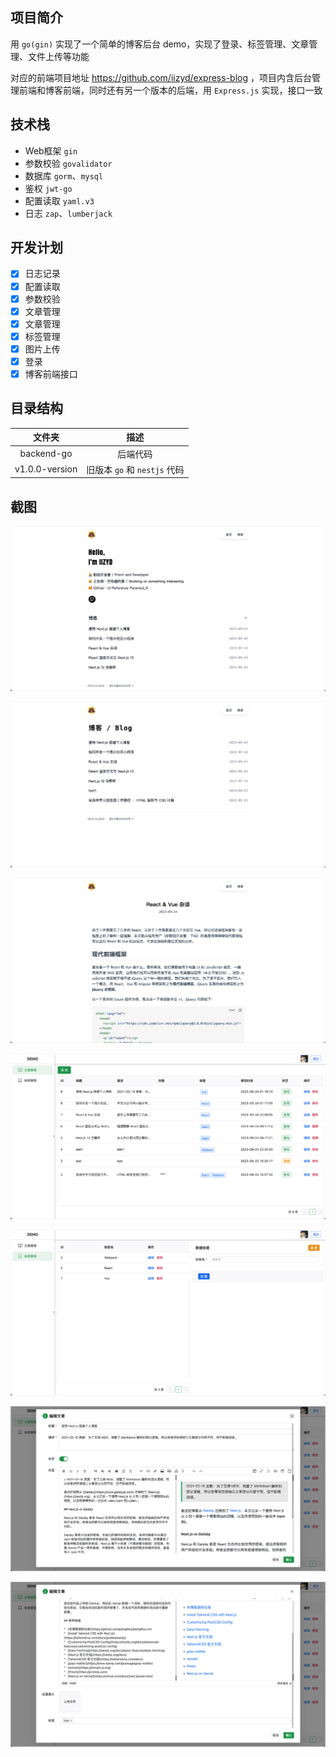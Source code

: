 ## 项目简介

用 `go(gin)` 实现了一个简单的博客后台 demo，实现了登录、标签管理、文章管理、文件上传等功能

对应的前端项目地址 https://github.com/iizyd/express-blog ，项目内含后台管理前端和博客前端，同时还有另一个版本的后端，用 `Express.js` 实现，接口一致

## 技术栈

- Web框架 `gin`
- 参数校验 `govalidator` 
- 数据库 `gorm`、`mysql`
- 鉴权 `jwt-go` 
- 配置读取 `yaml.v3`
- 日志 `zap`、`lumberjack`

## 开发计划

- [x] 日志记录
- [x] 配置读取
- [x] 参数校验
- [x] 文章管理
- [x] 文章管理
- [x] 标签管理
- [x] 图片上传
- [x] 登录
- [x] 博客前端接口

## 目录结构

|  文件夹 | 描述  |
|  :----:  | :----: |
| backend-go  | 后端代码 |
| v1.0.0-version | 旧版本 `go` 和 `nestjs` 代码 |

## 截图
![blog-1](https://raw.githubusercontent.com/iizyd/express-blog/main/pic/blog-1.png)

![blog-2](https://raw.githubusercontent.com/iizyd/express-blog/main/pic/blog-2.png)

![blog-3](https://raw.githubusercontent.com/iizyd/express-blog/main/pic/blog-3.png)

![frontend-1](https://raw.githubusercontent.com/iizyd/express-blog/main/pic/frontend-1.png)

![frontend-2](https://raw.githubusercontent.com/iizyd/express-blog/main/pic/frontend-2.png)

![frontend-3](https://raw.githubusercontent.com/iizyd/express-blog/main/pic/frontend-3.png)

![frontend-4](https://raw.githubusercontent.com/iizyd/express-blog/main/pic/frontend-4.png)
